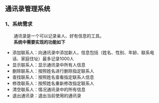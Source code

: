 ## 通讯录管理系统
### 1、系统需求

&emsp;&emsp;通讯录是一个可以记录亲人、好有信息的工具。  
&emsp;&emsp;**系统中需要实现的功能如下**

+ 添加联系人：向通讯录中添加新人，信息包括（姓名、性别、年龄、联系电话、家庭住址）最多记录1000人
+ 显示联系人：显示通讯录中所有人信息
+ 删除联系人：按照姓名进行删除指定联系人
+ 查找联系人：按照姓名查看指定联系人信息
+ 修改联系人：按照姓名重新修改指定联系人
+ 清空联系人：情况通讯录中的所有信息
+ 退出通讯录：退出当前使用的通讯录